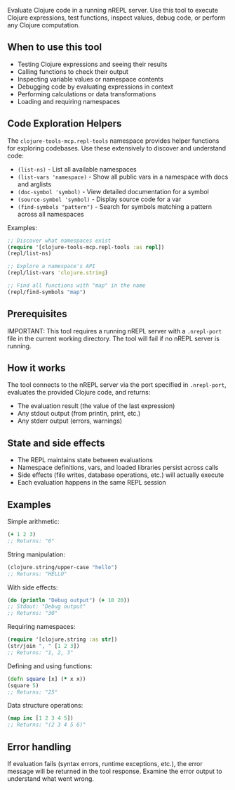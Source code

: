 Evaluate Clojure code in a running nREPL server. Use this tool to execute Clojure expressions, test functions, inspect values, debug code, or perform any Clojure computation.

## When to use this tool

- Testing Clojure expressions and seeing their results
- Calling functions to check their output
- Inspecting variable values or namespace contents
- Debugging code by evaluating expressions in context
- Performing calculations or data transformations
- Loading and requiring namespaces

## Code Exploration Helpers

The `clojure-tools-mcp.repl-tools` namespace provides helper functions for exploring codebases. Use these extensively to discover and understand code:

- `(list-ns)` - List all available namespaces
- `(list-vars 'namespace)` - Show all public vars in a namespace with docs and arglists
- `(doc-symbol 'symbol)` - View detailed documentation for a symbol
- `(source-symbol 'symbol)` - Display source code for a var
- `(find-symbols "pattern")` - Search for symbols matching a pattern across all namespaces

Examples:
```clojure
;; Discover what namespaces exist
(require '[clojure-tools-mcp.repl-tools :as repl])
(repl/list-ns)

;; Explore a namespace's API
(repl/list-vars 'clojure.string)

;; Find all functions with "map" in the name
(repl/find-symbols "map")
```

## Prerequisites

IMPORTANT: This tool requires a running nREPL server with a `.nrepl-port` file in the current working directory. The tool will fail if no nREPL server is running.

## How it works

The tool connects to the nREPL server via the port specified in `.nrepl-port`, evaluates the provided Clojure code, and returns:
- The evaluation result (the value of the last expression)
- Any stdout output (from println, print, etc.)
- Any stderr output (errors, warnings)

## State and side effects

- The REPL maintains state between evaluations
- Namespace definitions, vars, and loaded libraries persist across calls
- Side effects (file writes, database operations, etc.) will actually execute
- Each evaluation happens in the same REPL session

## Examples

Simple arithmetic:
```clojure
(+ 1 2 3)
;; Returns: "6"
```

String manipulation:
```clojure
(clojure.string/upper-case "hello")
;; Returns: "HELLO"
```

With side effects:
```clojure
(do (println "Debug output") (+ 10 20))
;; Stdout: "Debug output"
;; Returns: "30"
```

Requiring namespaces:
```clojure
(require '[clojure.string :as str])
(str/join ", " [1 2 3])
;; Returns: "1, 2, 3"
```

Defining and using functions:
```clojure
(defn square [x] (* x x))
(square 5)
;; Returns: "25"
```

Data structure operations:
```clojure
(map inc [1 2 3 4 5])
;; Returns: "(2 3 4 5 6)"
```

## Error handling

If evaluation fails (syntax errors, runtime exceptions, etc.), the error message will be returned in the tool response. Examine the error output to understand what went wrong.
